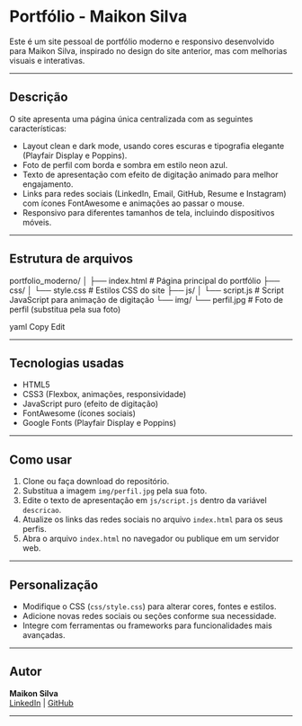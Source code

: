 # Portfólio - Maikon Silva

Este é um site pessoal de portfólio moderno e responsivo desenvolvido para Maikon Silva, inspirado no design do site anterior, mas com melhorias visuais e interativas.

---

## Descrição

O site apresenta uma página única centralizada com as seguintes características:

- Layout clean e dark mode, usando cores escuras e tipografia elegante (Playfair Display e Poppins).
- Foto de perfil com borda e sombra em estilo neon azul.
- Texto de apresentação com efeito de digitação animado para melhor engajamento.
- Links para redes sociais (LinkedIn, Email, GitHub, Resume e Instagram) com ícones FontAwesome e animações ao passar o mouse.
- Responsivo para diferentes tamanhos de tela, incluindo dispositivos móveis.

---

## Estrutura de arquivos

portfolio_moderno/
│
├── index.html # Página principal do portfólio
├── css/
│ └── style.css # Estilos CSS do site
├── js/
│ └── script.js # Script JavaScript para animação de digitação
└── img/
└── perfil.jpg # Foto de perfil (substitua pela sua foto)

yaml
Copy
Edit

---

## Tecnologias usadas

- HTML5
- CSS3 (Flexbox, animações, responsividade)
- JavaScript puro (efeito de digitação)
- FontAwesome (ícones sociais)
- Google Fonts (Playfair Display e Poppins)

---

## Como usar

1. Clone ou faça download do repositório.
2. Substitua a imagem `img/perfil.jpg` pela sua foto.
3. Edite o texto de apresentação em `js/script.js` dentro da variável `descricao`.
4. Atualize os links das redes sociais no arquivo `index.html` para os seus perfis.
5. Abra o arquivo `index.html` no navegador ou publique em um servidor web.

---

## Personalização

- Modifique o CSS (`css/style.css`) para alterar cores, fontes e estilos.
- Adicione novas redes sociais ou seções conforme sua necessidade.
- Integre com ferramentas ou frameworks para funcionalidades mais avançadas.

---

## Autor

**Maikon Silva**  
[LinkedIn](https://www.linkedin.com/in/maikon-silva-457b98181) | [GitHub](https://github.com/m4ik-crtl)

---
